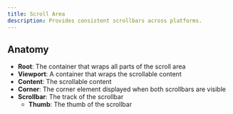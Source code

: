 ```yaml
---
title: Scroll Area
description: Provides consistent scrollbars across platforms.
---
```


## Anatomy

- **Root**: The container that wraps all parts of the scroll area
- **Viewport**: A container that wraps the scrollable content
- **Content**: The scrollable content
- **Corner**: The corner element displayed when both scrollbars are visible
- **Scrollbar**: The track of the scrollbar
  - **Thumb**: The thumb of the scrollbar
